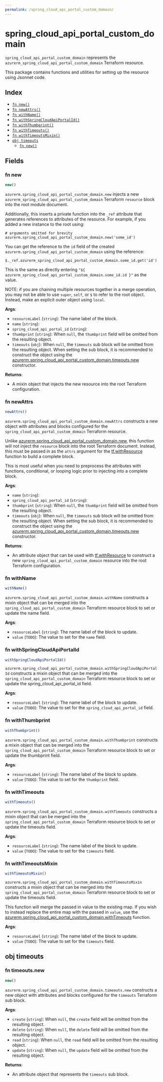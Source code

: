 ```yaml
---
permalink: /spring_cloud_api_portal_custom_domain/
---
```


# spring_cloud_api_portal_custom_domain

`spring_cloud_api_portal_custom_domain` represents the `azurerm_spring_cloud_api_portal_custom_domain` Terraform resource.



This package contains functions and utilities for setting up the resource using Jsonnet code.


## Index

* [`fn new()`](#fn-new)
* [`fn newAttrs()`](#fn-newattrs)
* [`fn withName()`](#fn-withname)
* [`fn withSpringCloudApiPortalId()`](#fn-withspringcloudapiportalid)
* [`fn withThumbprint()`](#fn-withthumbprint)
* [`fn withTimeouts()`](#fn-withtimeouts)
* [`fn withTimeoutsMixin()`](#fn-withtimeoutsmixin)
* [`obj timeouts`](#obj-timeouts)
  * [`fn new()`](#fn-timeoutsnew)

## Fields

### fn new

```ts
new()
```


`azurerm.spring_cloud_api_portal_custom_domain.new` injects a new `azurerm_spring_cloud_api_portal_custom_domain` Terraform `resource`
block into the root module document.

Additionally, this inserts a private function into the `_ref` attribute that generates references to attributes of the
resource. For example, if you added a new instance to the root using:

    # arguments omitted for brevity
    azurerm.spring_cloud_api_portal_custom_domain.new('some_id')

You can get the reference to the `id` field of the created `azurerm.spring_cloud_api_portal_custom_domain` using the reference:

    $._ref.azurerm_spring_cloud_api_portal_custom_domain.some_id.get('id')

This is the same as directly entering `"${ azurerm_spring_cloud_api_portal_custom_domain.some_id.id }"` as the value.

NOTE: if you are chaining multiple resources together in a merge operation, you may not be able to use `super`, `self`,
or `$` to refer to the root object. Instead, make an explicit outer object using `local`.

**Args**:
  - `resourceLabel` (`string`): The name label of the block.
  - `name` (`string`): 
  - `spring_cloud_api_portal_id` (`string`): 
  - `thumbprint` (`string`):  When `null`, the `thumbprint` field will be omitted from the resulting object.
  - `timeouts` (`obj`):  When `null`, the `timeouts` sub block will be omitted from the resulting object. When setting the sub block, it is recommended to construct the object using the [azurerm.spring_cloud_api_portal_custom_domain.timeouts.new](#fn-springcloudapiportalcustomdomaintimeoutsnew) constructor.

**Returns**:
- A mixin object that injects the new resource into the root Terraform configuration.


### fn newAttrs

```ts
newAttrs()
```


`azurerm.spring_cloud_api_portal_custom_domain.newAttrs` constructs a new object with attributes and blocks configured for the `spring_cloud_api_portal_custom_domain`
Terraform resource.

Unlike [azurerm.spring_cloud_api_portal_custom_domain.new](#fn-springcloudapiportalcustomdomainnew), this function will not inject the `resource`
block into the root Terraform document. Instead, this must be passed in as the `attrs` argument for the
[tf.withResource](https://github.com/tf-libsonnet/core/tree/main/docs#fn-withresource) function to build a complete block.

This is most useful when you need to preprocess the attributes with functions, conditional, or looping logic prior to
injecting into a complete block.

**Args**:
  - `name` (`string`): 
  - `spring_cloud_api_portal_id` (`string`): 
  - `thumbprint` (`string`):  When `null`, the `thumbprint` field will be omitted from the resulting object.
  - `timeouts` (`obj`):  When `null`, the `timeouts` sub block will be omitted from the resulting object. When setting the sub block, it is recommended to construct the object using the [azurerm.spring_cloud_api_portal_custom_domain.timeouts.new](#fn-springcloudapiportalcustomdomaintimeoutsnew) constructor.

**Returns**:
  - An attribute object that can be used with [tf.withResource](https://github.com/tf-libsonnet/core/tree/main/docs#fn-withresource) to construct a new `spring_cloud_api_portal_custom_domain` resource into the root Terraform configuration.


### fn withName

```ts
withName()
```

`azurerm.spring_cloud_api_portal_custom_domain.withName` constructs a mixin object that can be merged into the `spring_cloud_api_portal_custom_domain`
Terraform resource block to set or update the name field.



**Args**:
  - `resourceLabel` (`string`): The name label of the block to update.
  - `value` (`TODO`): The value to set for the `name` field.


### fn withSpringCloudApiPortalId

```ts
withSpringCloudApiPortalId()
```

`azurerm.spring_cloud_api_portal_custom_domain.withSpringCloudApiPortalId` constructs a mixin object that can be merged into the `spring_cloud_api_portal_custom_domain`
Terraform resource block to set or update the spring_cloud_api_portal_id field.



**Args**:
  - `resourceLabel` (`string`): The name label of the block to update.
  - `value` (`TODO`): The value to set for the `spring_cloud_api_portal_id` field.


### fn withThumbprint

```ts
withThumbprint()
```

`azurerm.spring_cloud_api_portal_custom_domain.withThumbprint` constructs a mixin object that can be merged into the `spring_cloud_api_portal_custom_domain`
Terraform resource block to set or update the thumbprint field.



**Args**:
  - `resourceLabel` (`string`): The name label of the block to update.
  - `value` (`TODO`): The value to set for the `thumbprint` field.


### fn withTimeouts

```ts
withTimeouts()
```

`azurerm.spring_cloud_api_portal_custom_domain.withTimeouts` constructs a mixin object that can be merged into the `spring_cloud_api_portal_custom_domain`
Terraform resource block to set or update the timeouts field.



**Args**:
  - `resourceLabel` (`string`): The name label of the block to update.
  - `value` (`TODO`): The value to set for the `timeouts` field.


### fn withTimeoutsMixin

```ts
withTimeoutsMixin()
```

`azurerm.spring_cloud_api_portal_custom_domain.withTimeoutsMixin` constructs a mixin object that can be merged into the `spring_cloud_api_portal_custom_domain`
Terraform resource block to set or update the timeouts field.

This function will merge the passed in value to the existing map. If you wish
to instead replace the entire map with the passed in `value`, use the [azurerm.spring_cloud_api_portal_custom_domain.withTimeouts](TODO)
function.


**Args**:
  - `resourceLabel` (`string`): The name label of the block to update.
  - `value` (`TODO`): The value to set for the `timeouts` field.


## obj timeouts



### fn timeouts.new

```ts
new()
```


`azurerm.spring_cloud_api_portal_custom_domain.timeouts.new` constructs a new object with attributes and blocks configured for the `timeouts`
Terraform sub block.



**Args**:
  - `create` (`string`):  When `null`, the `create` field will be omitted from the resulting object.
  - `delete` (`string`):  When `null`, the `delete` field will be omitted from the resulting object.
  - `read` (`string`):  When `null`, the `read` field will be omitted from the resulting object.
  - `update` (`string`):  When `null`, the `update` field will be omitted from the resulting object.

**Returns**:
  - An attribute object that represents the `timeouts` sub block.
